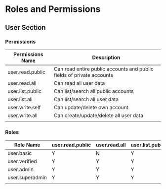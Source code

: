 # Roles and Permissions

## User Section

### Permissions

| Permissions Name | Description | 
|--|--|
| user.read.public | Can read entire public accounts and public fields of private accounts |
| user.read.all | Can read all user data |
| user.list.public | Can list/search all public accounts |
| user.list.all | Can list/search all user data |
| user.write.self | Can update/delete own account |
| user.write.all | Can create/update/delete all user data |
|  |  |

### Roles

| Role Name | user.read.public | user.read.all | user.list.public | user.list.all | user.write.self | user.write.all |
|--|--|--|--|--|--|--|
| user.basic | Y | N | Y | N | Y | N |
| user.verified | Y | Y | Y | N | Y | N |
| user.admin | Y | Y | Y | Y | Y | N |
| user.superadmin | Y | Y | Y | Y | Y | Y |
|  |  |  |  |  |  |  |
